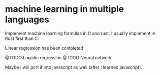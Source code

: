 # machine learning in multiple languages

Implement machine learning formulas in C and rust. I usually implement in Rust first than C.

Linear regression has been completed

@TODO Logistic regression
@TODO Neural network

Maybe I will port it into javascript as well (after I learned javascript).
